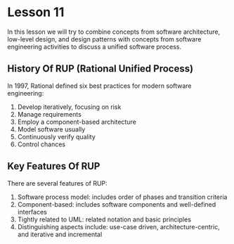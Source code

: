 # Lesson 11

In this lesson we will try to combine concepts from software architecture, low-level design, and design patterns with concepts from software engineering activities to discuss a unified software process.

## History Of RUP (Rational Unified Process)

In 1997, Rational defined six best practices for modern software engineering:

1. Develop iteratively, focusing on risk
2. Manage requirements
3. Employ a component-based architecture
4. Model software usually
5. Continuously verify quality
6. Control chances

## Key Features Of RUP

There are several features of RUP:

1. Software process model: includes order of phases and transition criteria
2. Component-based: includes software components and well-defined interfaces
3. Tightly related to UML: related notation and basic principles
4. Distinguishing aspects include: use-case driven, architecture-centric, and iterative and incremental
